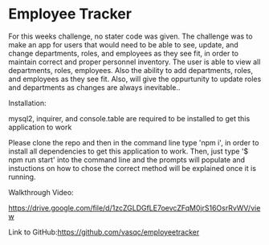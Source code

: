 # Employee Tracker
For this weeks challenge, no stater code was given. The challenge was to make an app for users that would need to be able to see, update, and change departments, roles, and employees as they see fit, in order to maintain correct and proper personnel inventory.  The user is able to view all departments, roles, employees. Also the ability to add departments, roles, and employees as they see fit. Also, will give the oppurtunity to update roles and departments as changes are always inevitable..


Installation:

mysql2, inquirer, and console.table are required to be installed to get this application to work

Please clone the repo and then in the command line type 'npm i', in order to install all dependencies to get this application to work. Then, just type '$ npm run start' into the command line and the prompts will populate and instuctions on how to chose the correct method will be explained once it is running.

Walkthrough Video:

https://drive.google.com/file/d/1zcZGLDGfLE7oevcZFqM0jrS16OsrRvWV/view

Link to GitHub:https://github.com/vasqc/employeetracker
